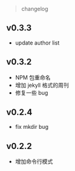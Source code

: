 > changelog

## v0.3.3

* update author list

## v0.3.2

* NPM 包重命名
* 增加 jekyll 格式的周刊
* 修复一些 bug

## v0.2.4

* fix mkdir bug

## v0.2.2

* 增加命令行模式

